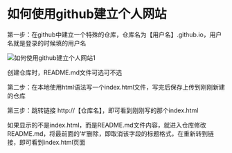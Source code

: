 # 如何使用github建立个人网站

第一步：在github中建立一个特殊的仓库，仓库名为【用户名】.github.io，用户名就是登录的时候填的用户名

![如何使用github建立个人网站1]([如何使用github建立个人网站1.png](https://github.com/afroginawell/BlogImages/blob/main/如何使用github建立个人网站1.png))

创建仓库时，README.md文件可选可不选

第二步：在本地使用html语法写一个index.html文件，写完后保存上传到刚刚新建的仓库

第三步：跳转链接	http://【仓库名】，即可看到刚刚写的那个index.html

如果显示的不是index.html，而是README.md文件内容，就进入仓库修改README.md，将最前面的‘#’删除，即取消该字段的标题格式，在重新转到链接，即可看到index.html页面
